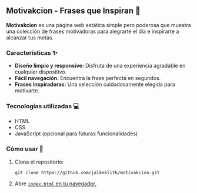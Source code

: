 ## Motivakcion - Frases que Inspiran 💪

**Motivakcion** es una página web estática simple pero poderosa que muestra una colección de frases motivadoras para alegrarte el día e inspirarte a alcanzar tus metas. 

### Características ✨

* **Diseño limpio y responsive:** Disfruta de una experiencia agradable en cualquier dispositivo.
* **Fácil navegación:** Encuentra la frase perfecta en segundos.
* **Frases inspiradoras:** Una selección cuidadosamente elegida para motivarte.

### Tecnologías utilizadas 💻

* HTML
* CSS
* JavaScript (opcional para futuras funcionalidades)

### Cómo usar 🤔

1. Clona el repositorio:
   ```
   git clone https://github.com/jalknklith/motivakcion.git
   ```
2. Abre [`index.html` en tu navegador.](https://jalknklith.github.io/motivakcion/)
